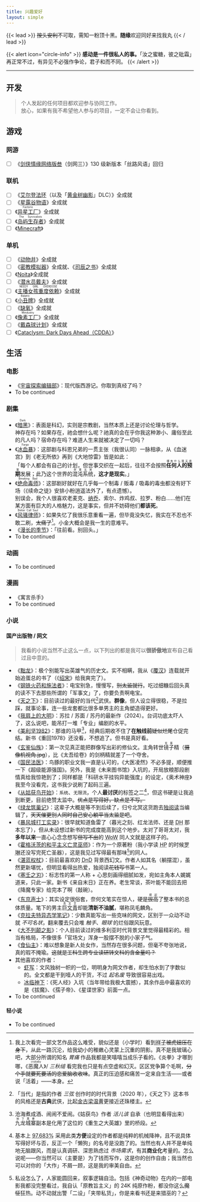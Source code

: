 ```yaml
---
title: 兴趣爱好
layout: simple
---
```


{{< lead >}}
~~按头安利~~不可取，需知一粉顶十黑。**随缘**欢迎同好来找我丸
{{< / lead >}}

{{< alert icon="circle-info" >}}
**感动是一件很私人的事。**「汝之蜜糖，彼之砒霜」再正常不过，有异见不必强作争论，君子和而不同。
{{< /alert >}}

---

## 开发

> 个人发起的任何项目都欢迎参与协同工作。\
> 放心，如果有我不希望他人参与的项目，一定不会让你看到。

## 游戏

### 网游

- [ ] 《[剑侠情缘网络版叁](https://jx3.xoyo.com/)（剑网三）》130 级新版本「丝路风语」回归

### 联机

- [ ] 《[艾尔登法环](https://store.steampowered.com/app/1245620/)（以及「[黄金树幽影](https://store.steampowered.com/app/2778580/)」DLC）》全成就
- [ ] 《[星露谷物语](https://store.steampowered.com/app/413150/)》全成就
- [ ] 《[<ruby>异星工厂<rp>(</rp><rt>Factorio</rt><rp>)</rp></ruby>](https://store.steampowered.com/app/427520/)》全成就
- [ ] 《[<ruby>岛屿生存者<rp>(</rp><rt>The Survivalists</rt><rp>)</rp></ruby>](https://store.steampowered.com/app/897450/)》全成就
- [ ] 《[Minecraft](https://www.minecraft.net/)》

### 单机

- [ ] 《[动物井](https://store.steampowered.com/app/813230/)》全成就
- [ ] 《[密教模拟器](https://store.steampowered.com/app/718670/)》全成就、《[司辰之书](https://store.steampowered.com/app/1028310/)》全成就
- [ ] 《[Noita](https://store.steampowered.com/app/881100/)》全成就
- [ ] 《[潜水员戴夫](https://store.steampowered.com/app/1868140/)》全成就
- [ ] 《[<ruby>主播女孩重度依赖<rp>(</rp><rt>NEEDY GIRL OVERDOSE</rt><rp>)</rp></ruby>](https://store.steampowered.com/app/1451940/)》全成就
- [ ] 《[<ruby>小丑牌<rp>(</rp><rt>Balatro</rt><rp>)</rp></ruby>](https://store.steampowered.com/app/2379780/)》全成就
- [ ] 《[缺氧](https://store.steampowered.com/app/457140/)》全成就
- [ ] 《[<ruby>像素工厂<rp>(</rp><rt>Mindustry</rt><rp>)</rp></ruby>](https://store.steampowered.com/app/1127400/)》全成就
- [ ] 《[戴森球计划](https://store.steampowered.com/app/1366540/)》全成就
- [ ] 《[Cataclysm: Dark Days Ahead（CDDA）](https://cataclysmdda.org/)》

## 生活

### 电影

- 《[宇宙探索编辑部](https://www.themoviedb.org/movie/851977)》：现代版西游记。你取到真经了吗？
- To be continued

### 剧集

- 《[<ruby>暗黑<rp>(</rp><rt>Dark</rt><rp>)</rp></ruby>](https://www.themoviedb.org/tv/70523-dark)》：表面是科幻，实则是宗教剧，当然本质上还是讨论伦理与哲学。\
  神存在吗？如果存在，祂会想什么呢？祂真的会在乎你我这种渺小、庸俗至此的凡人吗？宿命存在吗？难道人生来就被决定了一切吗？
- 《[<ruby>冰血暴<rp>(</rp><rt>Fargo</rt><rp>)</rp></ruby>](https://www.themoviedb.org/tv/60622-fargo)》：这部剧与科恩兄弟的一贯主张（我很认同）一脉相承，从《血迷宫》到《老无所依》再到《大地惊雷》皆是如此：\
  「每个人都会有自己的计划，但世事交织在一起后，往往不会按照<ruby>**任何人的预期**<rp>(</rp><rt>哪有什么算无遗策</rt><rp>)</rp></ruby>发展；此乃这个世界的<ruby>混沌系统<rp>(</rp><rt>世事无常</rt><rp>)</rp></ruby>，**这才是现实**。」
- 《[<ruby>绝命毒师<rp>(</rp><rt>Breaking Bad</rt><rp>)</rp></ruby>](https://www.themoviedb.org/tv/1396-breaking-bad)》：这部剧好就好在几乎每一个制毒 / 贩毒 / 吸毒的毒虫都没有好下场（《续命之徒》安排小粉逍遥法外了，有点遗憾）。\
  别误会，我个人很喜欢老麦克、[纳乔](https://www.bilibili.com/video/BV1MY4y1f76p/)、索尔、炸鸡叔、拉罗、粉白……他们在某方面有巨大的人格魅力，这是事实，但并不妨碍他们**都该死**。
- 《[<ruby>风骚律师<rp>(</rp><rt>Better Call Saul</rt><rp>)</rp></ruby>](https://www.themoviedb.org/tv/60059-better-call-saul)》：如果失忆了我很乐意重看一遍，但毕竟没失忆，我实在不忍也不敢二刷，~~太痛了~~[^pain]。小金大概会是我一生的意难平。
- 《[漫长的季节](https://www.themoviedb.org/tv/225008)》：「往前看。别回头。」
- To be continued

[^pain]: 我上次看完一部文艺作品这么难受，貌似还是（小学时）看到<abbr title="骆驼祥子，不是丰川祥子（">祥子</abbr>~~被虎妞压在身下~~，从此一路沉沦，给我幼小的稚嫩心灵蒙上沉重的阴影。真不是我玻璃心吧，大部分所谓的知名 _胃痛_ 作品我都是笑嘻嘻当成乐子看的。《炎拳》才哪到哪，《<ruby>恶魔人<rp>(</rp><rt>crybaby</rt><rp>)</rp></ruby>》/ _三秋缒_ 看完我也只是有点空虚和幻灭。区区党争算个毛啊，~~分个手就要死要活的恋爱脑收收味~~。真正的压迫感和痛苦一定来自生活——或者说「活着」——本身。

### 动画

- To be continued

### 漫画

- 《寓言杀手》
- To be continued

### 小说

#### 国产出版物 / 网文

> 我看的小说当然不止这么一点，以下列出的都是我可以**很骄傲地**宣布自己看过且中意的。

- 《[黜龙](https://www.qidian.com/book/1031516087/)》：极个别能写出英雄气的历史文。实不相瞒，我从《[覆汉](https://www.qidian.com/book/1011526746/)》连载就开始追蛋总的书了（《[绍宋](https://www.qidian.com/book/1017281778/)》给我爽完了）。
- 《[钢铁火药和施法者](https://www.qidian.com/info/1021263756/)》：电宝别急，慢慢写，~~别太监就行~~。吃过细糠后回头真的读不下去那些所谓的「军事文」了，你要负责啊电宝。
- 《[天之下](https://www.qidian.com/book/1025090603/)》：目前读过的最好的当代[^now]武侠。**群像**，但人设立得很稳，不是拉踩，就事论事，连一些龙套都比很多单男主的主角塑造得更好。
- 《[我肩上的大明](https://www.duread.cn/book/book_detail/100186852)》：苏拉 / 苏面 / 苏丹的最新作（2024）。台词功底太吓人了，这么说吧，能吊打一堆「专业」编剧的水平。
- 《[美利坚1982](https://www.qidian.com/book/1035752736/)》：那谁的马甲[^sock_puppet]，经典后期收不住了**在触线前**~~疑似烂尾~~仓促完结。新书《重回1978》还没看，不想追了。但书是真好看。
- 《[玄鉴仙族](https://www.qidian.com/book/1035420986/)》：第一次见真正能把群像写出彩的修仙文。主角转世<ruby>镜子<rp>(</rp><rt>玄鉴</rt><rp>)</rp></ruby>精（~~摄像机视角.jpg~~），比《太吾绘卷》的剑柄精就差了一个夺舍。
- 《[国民法医](https://www.qidian.com/book/1033893441/)》：鸟豚的职业文我一直是认可的，《大医凌然》不必多提，顺便推一下《超级能源强国》。另外，我是《未来图书馆》入坑的，开局放粮那段剧情真给我惊艳到了；同样都是「科研水平挂钩异能强度」的设定，《奥术神座》我至今没看完，这书我少说刷了起码三遍。
- 《[从姑获鸟开始](https://www.qidian.com/book/1011321110/)》：`系统`、`无限流`，个人**最讨厌**的标签之二[^deus_ex_machina]，但这书硬是让我追到断更，目前绝赞太监中。~~优点是写得好，缺点是不写。~~
- 《[绿龙筑巢记](https://www.youdubook.com/bookdetail/320)》：这辈子大概是等不到后续了，归兮北冥这货跑去[独阅读](https://www.duread.cn/)当编辑了，~~天天催更别人同时自己安心躺平当太监是吧~~。
- 《[暴风城打工实录](https://www.duread.cn/book/book_detail/100184877)》：很早就知道鱼雷了（暮光之刻、红龙法师、还是 <abbr title="Demon Hunter，恶魔猎手">DH</abbr> 那本忘了），但从未设想过新书的完成度能高到这个地步。太对了哥哥太对，我**多年以来**一直心心念念想写~~但写不出~~的 <abbr title="World of Warcraft，魔兽世界">WoW</abbr> 同人文就是这样子的。
- 《[霍格沃茨的和平主义亡灵巫师](https://www.qidian.com/book/1037396124/)》：作为一个原著粉（我小学读 <abbr title="Harry Potter，哈利·波特">HP</abbr> 的时候<abbr title="J.K.罗琳">罗琳</abbr>还没写完死亡圣器），这是我见过写得最有那味[^dojin]的同人。
- 《[湛蓝权杖](https://www.duread.cn/book/book_detail/100185591)》：目前最喜欢的 <abbr title="Dungeons & Dragons，龙与地下城">DnD</abbr> 背景西幻文。作者人如其名（躺摆混），虽然更新堪忧，但明显看得出热爱，独阅读~~花钱写书~~第一人。
- 《[塞壬之刃](https://www.qidian.com/book/1035776343/)》：标志性的第一人称 + 心思刻画得细腻如发，宛如主角本人娓娓道来，只此一家。新书《来自末日》正在养。老生常谈，茶叶能不能回去把《降魔专家》给完本了啊（敲碗）。
- 《[东京声士](https://www.ciweimao.com/book/100193703)》：其实设定很俗套，奈何文笔实在惊人，硬是<ruby>~~拔高~~<rp>(</rp><rt>撑起</rt><rp>)</rp></ruby>了整本书的总体质量。笔下的男主<ruby>巨<abbr title="文艺青年">文青</abbr><rp>(</rp><rt>真文艺</rt><rp>)</rp></ruby>却能**清新不油腻**，堪称凤毛麟角。
- 《[克拉夫特异态学笔记](https://www.qidian.com/book/1034284068/)》：少数真能写出一些克味的网文，区别于一众动不动就 _不可名状_，翻来覆去只会堆 _触手_、_眼球_ 的烂俗跟风玩意。
- 《[大不列颠之影](https://www.qidian.com/book/1037013306/)》：个人目前读过的维多利亚时代背景文里觉得最精彩的。相当有格局，不像很多「官场文」浑身一股摆不脱的小家子气。
- 《[食仙主](https://www.qidian.com/book/1032634963/)》：难以想象是新人处女作，当然存在很多问题，但毫不夸张地说，真的瑕不掩瑜。~~这就是工科生跨专业读研转文科的含金量吗？~~
- 其他喜欢的作者：
	- [虾写](https://my.qidian.com/author/4362656/)：文风独树一帜的一位，明明身为网文作者，却生怕水到了字数似的。全文都是干到噎人的干货，不过 _起名废_ 导致很容易出戏。
	- [冰临神下](https://my.qidian.com/author/2640931/)：《死人经》入坑（当年带给我极大震撼），其余作品中最喜欢的是《拔魔》、《孺子帝》、《星谍世家》前面一点。
- To be continued

[^now]: 「当代」是指的作者 _三弦_ 创作时的时代背景（2020 年），《天之下》这本书的风格还是**古典**武侠，比起<abbr title="金庸">金</abbr><abbr title="古龙">古</abbr><abbr title="梁羽生">梁</abbr><abbr title="温瑞安">温</abbr><abbr title="黄易">黄</abbr>更接近还珠楼主。
[^sock_puppet]: 沧海煮成酒、闹闹不爱闹。《姑获鸟》作者 _活儿该_ 自承（也明显看得出来）<ruby>九龙城寨<rp>(</rp><rt>地下黑拳</rt><rp>)</rp></ruby>副本是化用了这位的《重生之大英雄》里的桥段。
[^deus_ex_machina]: 基本上 <abbr title="数据来源：我随口瞎编的">97.683%</abbr> 采用此类**方便**设定的作者都是纯粹的机械降神，且不说具体写得好坏与否，反正一个「懒狗」的名号是没跑了的。当然也有人并不是单纯地无脑跟风，而是认真调研、深思熟虑过 _市场需求_，有其**商业化**考量的。怎么说呢——你当然可以（主要是）为了钱而写作，这是你的创作自由；我当然也可以对你的「大作」不屑一顾，这是我的审美自由。
[^dojin]: 私设怎么了，人家能圆回来，叙事逻辑自洽。包括《神奇动物》在内的一部电影我都没完整看过，我自认「原教旨主义」的 24K 纯原作粉，都没你这么~~魔怔~~狂热。动不动就出警「二设」「夹带私货」，你是来看书还是来猎巫的？

#### 轻小说

- To be continued
